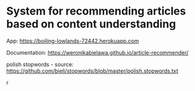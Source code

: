 # System for recommending articles based on content understanding

App: https://boiling-lowlands-72442.herokuapp.com

Documentation: https://weronikabielawa.github.io/article-recommender/

polish stopwords - source: https://github.com/bieli/stopwords/blob/master/polish.stopwords.txt

r
